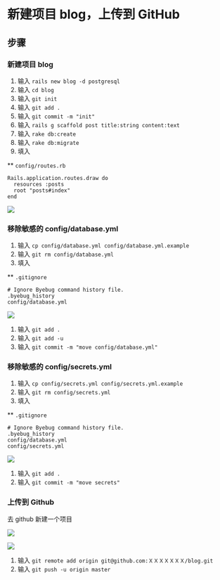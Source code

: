# 新建项目 blog，上传到 GitHub

## 步骤
### 新建项目 blog
1. 输入 `rails new blog -d postgresql`
1. 输入 `cd blog`
1. 输入 `git init`
1. 输入 `git add .`
1. 输入 `git commit -m "init"`
1. 输入 `rails g scaffold post title:string content:text`
1. 输入 `rake db:create`
1. 输入 `rake db:migrate`
1. 填入

** `config/routes.rb`
```
Rails.application.routes.draw do
  resources :posts
  root "posts#index"
end
```

![](https://ws1.sinaimg.cn/large/006tNc79ly1fgpdqtoroyj30m804t74y.jpg)

### 移除敏感的 config/database.yml
1. 输入 `cp config/database.yml config/database.yml.example`
1. 输入 `git rm config/database.yml`
1. 填入

** `.gitignore`
```
# Ignore Byebug command history file.
.byebug_history
config/database.yml
```

![](https://ws2.sinaimg.cn/large/006tNc79ly1fgpdrgobs1j30m80fmjtl.jpg)

1. 输入 `git add .`
1. 输入 `git add -u`
1. 输入 `git commit -m "move config/database.yml"`

### 移除敏感的 config/secrets.yml
1. 输入 `cp config/secrets.yml config/secrets.yml.example`
1. 输入 `git rm config/secrets.yml`
1. 填入

** `.gitignore`
```
# Ignore Byebug command history file.
.byebug_history
config/database.yml
config/secrets.yml
```

![](https://ws2.sinaimg.cn/large/006tNc79ly1fgpds3osztj30lg09gjs9.jpg)

1. 输入 `git add .`
1. 输入  `git commit -m "move secrets"`

### 上传到 Github
去 github 新建一个项目

![](https://ws1.sinaimg.cn/large/006tNc79ly1fgpdsvretoj30m806xq3y.jpg)

![](https://ws4.sinaimg.cn/large/006tNc79gy1fgpdtcf6h9j30m80hd777.jpg)

1. 输入 `git remote add origin git@github.com:ＸＸＸＸＸＸＸ/blog.git`
1. 输入 `git push -u origin master`
